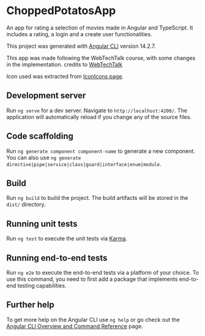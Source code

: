 # ChoppedPotatosApp

An app for rating a selection of movies made in Angular and TypeScript. It includes a rating, a login and a create user functionalities.

This project was generated with [Angular CLI](https://github.com/angular/angular-cli) version 14.2.7.

This app was made following the WebTechTalk course, with some changes in the implementation.
  credits to [WebTechTalk](https://www.youtube.com/playlist?list=PLoC8Q0moRTSj9621k87pLtAc2MFn8XcLn)
  
Icon used was extracted from [IconIcons page](https://icon-icons.com/icon/fast-foods-potato-french-fries-food/107423).

## Development server

Run `ng serve` for a dev server. Navigate to `http://localhost:4200/`. The application will automatically reload if you change any of the source files.

## Code scaffolding

Run `ng generate component component-name` to generate a new component. You can also use `ng generate directive|pipe|service|class|guard|interface|enum|module`.

## Build

Run `ng build` to build the project. The build artifacts will be stored in the `dist/` directory.

## Running unit tests

Run `ng test` to execute the unit tests via [Karma](https://karma-runner.github.io).

## Running end-to-end tests

Run `ng e2e` to execute the end-to-end tests via a platform of your choice. To use this command, you need to first add a package that implements end-to-end testing capabilities.

## Further help

To get more help on the Angular CLI use `ng help` or go check out the [Angular CLI Overview and Command Reference](https://angular.io/cli) page.
